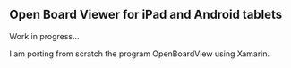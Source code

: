 ## Open Board Viewer for iPad and Android tablets
Work in progress...

I am porting from scratch the program OpenBoardView using Xamarin.
